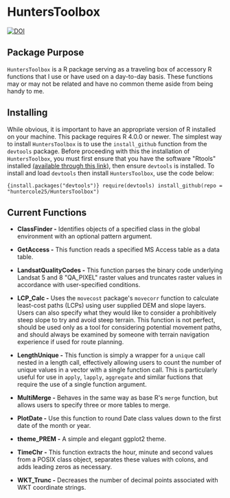 # **HuntersToolbox**

<a href="https://zenodo.org/badge/latestdoi/268901372"><img src="https://zenodo.org/badge/268901372.svg" alt="DOI"/></a>

## Package Purpose

`HuntersToolbox` is a R package serving as a traveling box of accessory R functions that I use or have used on a day-to-day basis. These functions may or may not be related and have no common theme aside from being handy to me.

## Installing

While obvious, it is important to have an appropriate version of R installed on your machine. This package requires R 4.0.0 or newer. The simplest way to install `HuntersToolbox` is to use the `install_github` function from the `devtools` package. Before proceeding with this the installation of `HuntersToolbox`, you must first ensure that you have the software "Rtools" installed [(available through this link)](https://cran.r-project.org/bin/windows/Rtools/), then ensure `devtools` is installed. To install and load `devtools` then install `HuntersToolbox`, use the code below:

`{install.packages("devtools")} require(devtools) install_github(repo = "huntercole25/HuntersToolbox")`

## Current Functions

-   **ClassFinder -** Identifies objects of a specified class in the global environment with an optional pattern argument.

-   **GetAccess -** This function reads a specified MS Access table as a data table.

-   **LandsatQualityCodes -** This function parses the binary code underlying Landsat 5 and 8 "QA_PIXEL" raster values and truncates raster values in accordance with user-specified conditions.

-   **LCP_Calc -** Uses the `movecost` package's `movecorr` function to calculate least-cost paths (LCPs) using user supplied DEM and slope layers. Users can also specify what they would like to consider a prohibitively steep slope to try and avoid steep terrain. This function is not perfect, should be used only as a tool for considering potential movement paths, and should always be examined by someone with terrain navigation experience if used for route planning.

-   **LengthUnique -** This function is simply a wrapper for a `unique` call nested in a length call, effectively allowing users to count the number of unique values in a vector with a single function call. This is particularly useful for use in `apply`, `lapply`, `aggregate` and similar fuctions that require the use of a single function argument.

-   **MultiMerge -** Behaves in the same way as base R's `merge` function, but allows users to specify three or more tables to merge.

-   **PlotDate -** Use this function to round Date class values down to the first date of the month or year.

-   **theme_PREM -** A simple and elegant ggplot2 theme.

-   **TimeChr -** This function extracts the hour, minute and second values from a POSIX class object, separates these values with colons, and adds leading zeros as necessary.

-   **WKT_Trunc -** Decreases the number of decimal points associated with WKT coordinate strings.
